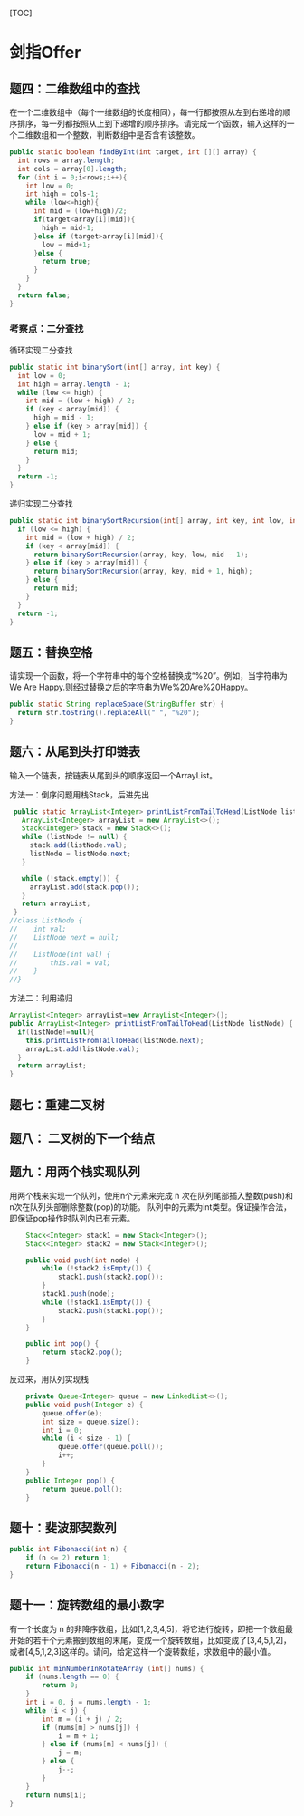 [TOC]

# 剑指Offer

## 题四：二维数组中的查找

在一个二维数组中（每个一维数组的长度相同），每一行都按照从左到右递增的顺序排序，每一列都按照从上到下递增的顺序排序。请完成一个函数，输入这样的一个二维数组和一个整数，判断数组中是否含有该整数。

```java
public static boolean findByInt(int target, int [][] array) {
  int rows = array.length;
  int cols = array[0].length;
  for (int i = 0;i<rows;i++){
    int low = 0;
    int high = cols-1;
    while (low<=high){
      int mid = (low+high)/2;
      if(target<array[i][mid]){
        high = mid-1;
      }else if (target>array[i][mid]){
        low = mid+1;
      }else {
        return true;
      }
    }
  }
  return false;
}
```

### 考察点：二分查找

循环实现二分查找

```java
public static int binarySort(int[] array, int key) {
  int low = 0;
  int high = array.length - 1;
  while (low <= high) {
    int mid = (low + high) / 2;
    if (key < array[mid]) {
      high = mid - 1;
    } else if (key > array[mid]) {
      low = mid + 1;
    } else {
      return mid;
    }
  }
  return -1;
}
```

递归实现二分查找

```java
public static int binarySortRecursion(int[] array, int key, int low, int high) {
  if (low <= high) {
    int mid = (low + high) / 2;
    if (key < array[mid]) {
      return binarySortRecursion(array, key, low, mid - 1);
    } else if (key > array[mid]) {
      return binarySortRecursion(array, key, mid + 1, high);
    } else {
      return mid;
    }
  }
  return -1;
}
```

## 题五：替换空格

请实现一个函数，将一个字符串中的每个空格替换成“%20”。例如，当字符串为We Are Happy.则经过替换之后的字符串为We%20Are%20Happy。

```java
public static String replaceSpace(StringBuffer str) {
  return str.toString().replaceAll(" ", "%20");
}
```

## 题六：从尾到头打印链表

输入一个链表，按链表从尾到头的顺序返回一个ArrayList。

方法一：倒序问题用栈Stack，后进先出

```java
 public static ArrayList<Integer> printListFromTailToHead(ListNode listNode) {
   ArrayList<Integer> arrayList = new ArrayList<>();
   Stack<Integer> stack = new Stack<>();
   while (listNode != null) {
     stack.add(listNode.val);
     listNode = listNode.next;
   }

   while (!stack.empty()) {
     arrayList.add(stack.pop());
   }
   return arrayList;
 }
//class ListNode {
//    int val;
//    ListNode next = null;
//
//    ListNode(int val) {
//        this.val = val;
//    }
//}
```

方法二：利用递归

```java
ArrayList<Integer> arrayList=new ArrayList<Integer>();
public ArrayList<Integer> printListFromTailToHead(ListNode listNode) {
  if(listNode!=null){
    this.printListFromTailToHead(listNode.next);
    arrayList.add(listNode.val);
  }
  return arrayList;
}
```

## 题七：重建二叉树

## 题八： 二叉树的下一个结点

## 题九：用两个栈实现队列

用两个栈来实现一个队列，使用n个元素来完成 n 次在队列尾部插入整数(push)和n次在队列头部删除整数(pop)的功能。 队列中的元素为int类型。保证操作合法，即保证pop操作时队列内已有元素。

```java
    Stack<Integer> stack1 = new Stack<Integer>();
    Stack<Integer> stack2 = new Stack<Integer>();

    public void push(int node) {
        while (!stack2.isEmpty()) {
            stack1.push(stack2.pop());
        }
        stack1.push(node);
        while (!stack1.isEmpty()) {
            stack2.push(stack1.pop());
        }
    }

    public int pop() {
        return stack2.pop();
    }
```

反过来，用队列实现栈

```java
 	private Queue<Integer> queue = new LinkedList<>();
    public void push(Integer e) {
        queue.offer(e);
        int size = queue.size();
        int i = 0;
        while (i < size - 1) {
            queue.offer(queue.poll());
            i++;
        }
    }
    public Integer pop() {
        return queue.poll();
    }
```

## 题十：斐波那契数列

```java
public int Fibonacci(int n) {
    if (n <= 2) return 1;
    return Fibonacci(n - 1) + Fibonacci(n - 2);
}
```

## 题十一：旋转数组的最小数字

有一个长度为 n 的非降序数组，比如[1,2,3,4,5]，将它进行旋转，即把一个数组最开始的若干个元素搬到数组的末尾，变成一个旋转数组，比如变成了[3,4,5,1,2]，或者[4,5,1,2,3]这样的。请问，给定这样一个旋转数组，求数组中的最小值。

```java
public int minNumberInRotateArray (int[] nums) {
    if (nums.length == 0) {
        return 0;
    }
    int i = 0, j = nums.length - 1;
    while (i < j) {
        int m = (i + j) / 2;
        if (nums[m] > nums[j]) {
            i = m + 1;
        } else if (nums[m] < nums[j]) {
            j = m;
        } else {
            j--;
        }
    }
    return nums[i];
}
```

